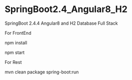 # SpringBoot2.4_Angular8_H2 


SpringBoot 2.4.4  Angular8 and H2 Database   Full Stack   


For FrontEnd    

npm install     

npm start     



For Rest   

mvn clean package spring-boot:run    


